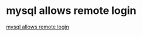 # mysql allows remote login
[mysql allows remote login](https://aiwithcloud.com/2022/09/19/mysql_allows_remote_login/)